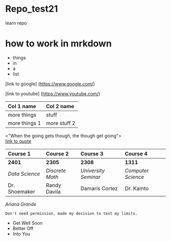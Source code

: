 # Repo_test21
learn repo

# how to work in mrkdown


- things 
- in
- a
- list 

[link to google] (https://www.google.com/)

[link to youtube] (https://www.youtube.com/)


|Col 1 name | Col 2 name |
|:----------| :----------|
|more things| stuff|
| more things 1| more stuff 2|


 <"When the going gets though, the though get going">  
 [link to quote](https://www.brainyquote.com/quotes/joseph_p_kennedy_141789) 
 
 | Course 1 | Course 2  | Course 3 | Course 4|
 |:---------|:---------|:---------|:---------|  
 | **2401** | **2305** | **2308** | **1311** |
 | *Data Science* | *Discrete Math* | *University Seminar*| *Computer Science*|
 |Dr. Shoemaker| Randy Davila| Damaris Cortez| Dr. Kamto| 
 
 
 _Ariana Grande_
```
Don't need permission, made my decision to test my limits.

```
- Get Well Soon
- Better Off
- Into You
